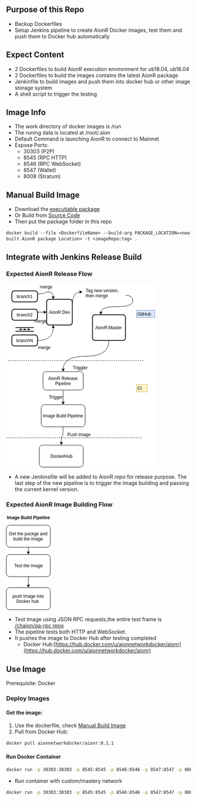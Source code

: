 ## Purpose of this Repo
* Backup Dockerfiles
* Setup Jenkins pipeline to create AionR Docker images, test them and push them to Docker hub automatically


## Expect Content
* 2 Dockerfiles to build AionR execution environment for ub18.04, ub16.04
* 2 Dockerfiles to build the images contains the latest AionR package
* Jenkinfile to build images and push them into docker hub or other image storage system
* A shell script to trigger the testing

## Image Info
* The work directory of docker images is /run
* The runing data is located at /root/.aion
* Default Command is launching AionR to connect to Mainnet
* Expose Ports:
  * 30303 (P2P)
  * 8545 (RPC HTTP)
  * 8546 (RPC WebSocket)
  * 8547 (Wallet)
  * 8008 (Stratum)

## Manual Build Image
* Download the [executiable package](https://github.com/aionnetwork/aionr/releases)
* Or Build from [Source Code](https://github.com/aionnetwork/aionr)
* Then put the package folder in this repo
```
docker build --file <DockerfileName> --build-arg PACKAGE_LOCATION=<new built AionR package Location> -t <imageRepo:tag> .
```


## Integrate with Jenkins Release Build
### Expected AionR Release Flow
![Image_building_flow](./flowImages/Image_building_flow.png)
* A new Jenkinsfile will be added to AionR repo for release purpose. The last step of the new pipeline is to trigger the image building and passing the current kernel version.  

### Expected AionR Image Building Flow
![pipeline_flow](./flowImages/pipeline_flow.png)
* Test Image using JSON RPC requests,the entire test frame is [/chaion/qa-rpc repo](/chaion/qa-rpc)
* The pipeline tests both HTTP and WebSocket.
* It pushes the image to Docker Hub after testing completed
  * Docker Hub:[https://hub.docker.com/u/aionnetworkdocker/aionr](https://hub.docker.com/u/aionnetworkdocker/aionr)


## Use Image
Prerequisite: Docker

### Deploy Images
#### Get the image:
1) Use the dockerfile, check [Manual Build Image](#manual-build-image)
2) Pull from Docker Hub:
```bash
docker pull aionnetworkdocker/aionr:0.1.1
```

#### Run Docker Container
```bash
docker run -p 30303:30303 -p 8545:8545 -p 8546:8546 -p 8547:8547 -p 8008:8008 aionnetworkdocker/aionr:0.1.1
```

* Run container with custom/mastery network
```bash
docker run -p 30303:30303 -p 8545:8545 -p 8546:8546 -p 8547:8547 -p 8008:8008 aionnetworkdocker/aionr:0.1.1 ./mastery.sh
```

